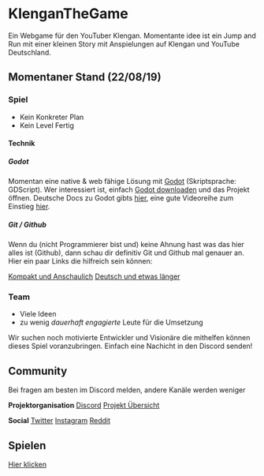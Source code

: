 # KlenganTheGame
Ein Webgame für den YouTuber Klengan.
Momentante idee ist ein Jump and Run mit einer kleinen Story mit Anspielungen auf Klengan und YouTube Deutschland. 

## Momentaner Stand (22/08/19)
### Spiel
- Kein Konkreter Plan
- Kein Level Fertig

#### Technik
##### Godot
Momentan eine native & web fähige Lösung mit [Godot](https://godotengine.org/) (Skriptsprache: GDScript).
Wer interessiert ist, einfach [Godot downloaden](https://godotengine.org/download/windows) und das Projekt öffnen.
Deutsche Docs zu Godot gibts [hier](https://docs.godotengine.org/de/latest/index.html), eine gute Videoreihe zum Einstieg [hier](https://www.youtube.com/playlist?list=PL_pqkvxZ6ho0nVXxQCdND2cbWSVAX2nhs).

##### Git / Github
Wenn du (nicht Programmierer bist und) keine Ahnung hast was das hier alles ist (Github), dann schau dir definitiv Git und Github mal genauer an. Hier ein paar Links die hilfreich sein können:

[Kompakt und Anschaulich](https://www.youtube.com/watch?v=A-4WltCTVms&list=PLe6EXFvnTV7-_41SpakZoTIYCgX4aMTdU)
[Deutsch und etwas länger](https://www.youtube.com/watch?v=EfU4o7U_xAk)


### Team
- Viele Ideen
- zu wenig _dauerhaft engagierte_ Leute für die Umsetzung

Wir suchen noch motivierte Entwickler und Visionäre die mithelfen können dieses Spiel voranzubringen.
Einfach eine Nachicht in den Discord senden!

## Community
Bei fragen am besten im Discord melden, andere Kanäle werden weniger

**Projektorganisation**
[Discord](https://discord.gg/BdXrmeU)
[Projekt Übersicht](https://tree.taiga.io/project/itsleo-klengan-the-game/timeline)

**Social**
[Twitter](https://twitter.com/KlengantheGame_)
[Instagram]()
[Reddit](https://www.instagram.com/klengan_the_game/)

## Spielen
[Hier klicken](https://klenganthegame.github.io/KlenganTheGame/index.html)

